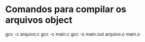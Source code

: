 # Comandos para compilar os arquivos object

gcc -c arquivo.c
gcc -c main.c
gcc -o main.out arquivo.o main.o
